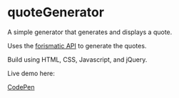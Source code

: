 # quoteGenerator
A simple generator that generates and displays a quote.

Uses the [forismatic API](http://forismatic.com/en/api/) to generate the quotes.

Build using HTML, CSS, Javascript, and jQuery.

Live demo here:

[CodePen](http://codepen.io/MCatha/full/GNMMWr/)
